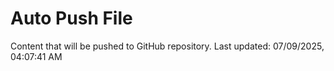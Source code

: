 # Auto Push File

Content that will be pushed to GitHub repository.
Last updated: 07/09/2025, 04:07:41 AM